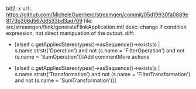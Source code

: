 bit2: x
url : https://github.com/MicheleGuerriero/streamgen/commit/05d19930fa0889e8173b306d567d6533bd3ad709
file: src/streamgen/flink/generateFlinkApplication.mtl
desc: change if condition expression, not direct manipuation of the output.
diff: 
- [elseif c.getAppliedStereotypes()->asSequence()->exists(s | s.name.strstr('Operation') and not (s.name = 'FilterOperation') and not (s.name = 'SumOperation'))]Add commentMore actions
+ [elseif c.getAppliedStereotypes()->asSequence()->exists(s | s.name.strstr('Transformation') and not (s.name = 'FilterTransformation') and not (s.name = 'SumTransformation'))]